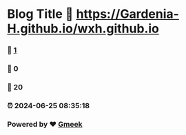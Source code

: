 # Blog Title :link: https://Gardenia-H.github.io/wxh.github.io 
### :page_facing_up: [1](https://Gardenia-H.github.io/wxh.github.io/tag.html) 
### :speech_balloon: 0 
### :hibiscus: 20 
### :alarm_clock: 2024-06-25 08:35:18 
### Powered by :heart: [Gmeek]()

